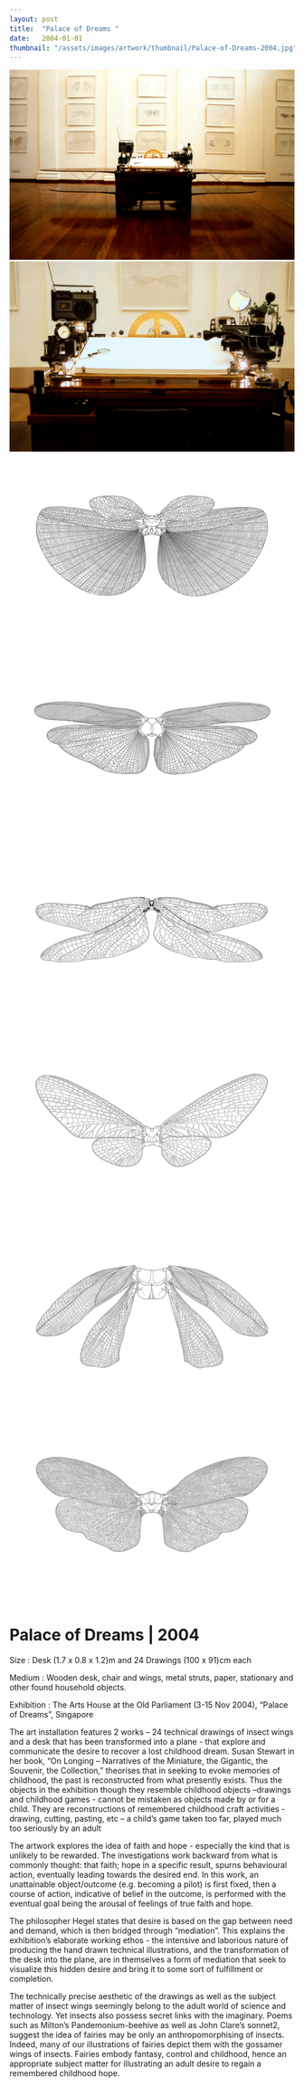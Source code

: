 ```yaml
---
layout: post
title:  "Palace of Dreams "
date:   2004-01-01
thumbnail: "/assets/images/artwork/thumbnail/Palace-of-Dreams-2004.jpg"
---
```


![My image Name](/assets/images/artwork/Palace-of-Dreams_01.jpg)
![My image Name](/assets/images/artwork/Palace-of-Dreams_02.jpg)
![My image Name](/assets/images/artwork/Palace-of-Dreams_03.jpg)
![My image Name](/assets/images/artwork/Palace-of-Dreams_04.jpg)
![My image Name](/assets/images/artwork/Palace-of-Dreams_05.jpg)
![My image Name](/assets/images/artwork/Palace-of-Dreams_06.jpg)
![My image Name](/assets/images/artwork/Palace-of-Dreams_07.jpg)
![My image Name](/assets/images/artwork/Palace-of-Dreams_08.jpg)


# Palace of Dreams | 2004

Size
: Desk (1.7 x 0.8 x 1.2)m and 24 Drawings (100 x 91)cm each

Medium
: Wooden desk, chair and wings, metal struts, paper, stationary and other found household objects.

Exhibition
: The Arts House at the Old Parliament (3-15 Nov 2004), “Palace of Dreams”, Singapore

<!--excerpt_separator-->

The art installation features 2 works – 24 technical drawings of insect wings and a desk that has been transformed into a plane - that explore and communicate the desire to recover a lost childhood dream.  Susan Stewart in her book, “On Longing – Narratives of the Miniature, the Gigantic, the Souvenir, the Collection,” theorises that in seeking to evoke memories of childhood, the past is reconstructed from what presently exists.  Thus the objects in the exhibition though they resemble childhood objects –drawings and childhood games - cannot be mistaken as objects made by or for a child. They are reconstructions of remembered childhood craft activities - drawing, cutting, pasting, etc – a child’s game taken too far, played much too seriously by an adult

The artwork explores the idea of faith and hope  - especially the kind that is unlikely to be rewarded.  The investigations work backward from what is commonly thought: that faith; hope in a specific result, spurns behavioural action, eventually leading towards the desired end.   In this work, an unattainable object/outcome (e.g. becoming a pilot) is first fixed, then a course of action, indicative of belief in the outcome, is performed with the eventual goal being the arousal of feelings of true faith and hope.

The philosopher Hegel states that desire is based on the gap between need and demand, which is then bridged through “mediation”.  This explains the exhibition’s elaborate working ethos - the intensive and laborious nature of producing the hand drawn technical illustrations, and the transformation of the desk into the plane, are in themselves a form of mediation that seek to visualize this hidden desire and bring it to some sort of fulfillment or completion.

The technically precise aesthetic of the drawings as well as the subject matter of insect wings seemingly belong to the adult world of science and technology.  Yet insects also possess secret links with the imaginary.  Poems such as Milton’s Pandemonium-beehive as well as John Clare’s sonnet2, suggest the idea of fairies may be only an anthropomorphising of insects.  Indeed, many of our illustrations of fairies depict them with the gossamer wings of insects.  Fairies embody fantasy, control and childhood, hence an appropriate subject matter for illustrating an adult desire to regain a remembered childhood hope.